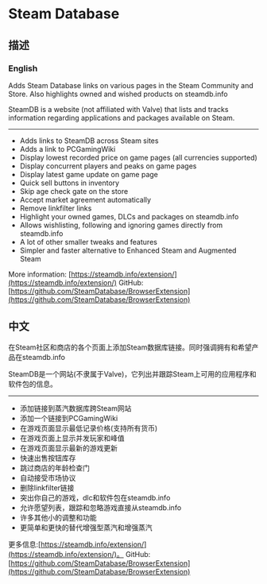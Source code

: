 # Steam Database

## 描述

### English

Adds Steam Database links on various pages in the Steam Community and Store. Also highlights owned and wished products on steamdb.info

SteamDB is a website (not affiliated with Valve) that lists and tracks information regarding applications and packages available on Steam.

-----

- Adds links to SteamDB across Steam sites
- Adds a link to PCGamingWiki
- Display lowest recorded price on game pages (all currencies supported)
- Display concurrent players and peaks on game pages
- Display latest game update on game page
- Quick sell buttons in inventory
- Skip age check gate on the store
- Accept market agreement automatically
- Remove linkfilter links
- Highlight your owned games, DLCs and packages on steamdb.info
- Allows wishlisting, following and ignoring games directly from steamdb.info
- A lot of other smaller tweaks and features
- Simpler and faster alternative to Enhanced Steam and Augmented Steam

More information: [https://steamdb.info/extension/](https://steamdb.info/extension/)
GitHub: [https://github.com/SteamDatabase/BrowserExtension](https://github.com/SteamDatabase/BrowserExtension)

## 中文

在Steam社区和商店的各个页面上添加Steam数据库链接。同时强调拥有和希望产品在steamdb.info

SteamDB是一个网站(不隶属于Valve)，它列出并跟踪Steam上可用的应用程序和软件包的信息。

-----

- 添加链接到蒸汽数据库跨Steam网站
- 添加一个链接到PCGamingWiki
- 在游戏页面显示最低记录价格(支持所有货币)
- 在游戏页面上显示并发玩家和峰值
- 在游戏页面显示最新的游戏更新
- 快速出售按钮库存
- 跳过商店的年龄检查门
- 自动接受市场协议
- 删除linkfilter链接
- 突出你自己的游戏，dlc和软件包在steamdb.info
- 允许愿望列表，跟踪和忽略游戏直接从steamdb.info
- 许多其他小的调整和功能
- 更简单和更快的替代增强型蒸汽和增强蒸汽

更多信息:[https://steamdb.info/extension/](https://steamdb.info/extension/)。
GitHub: [https://github.com/SteamDatabase/BrowserExtension](https://github.com/SteamDatabase/BrowserExtension)